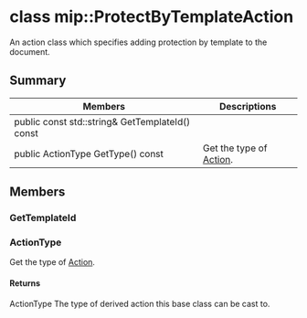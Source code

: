 # class mip::ProtectByTemplateAction 
An action class which specifies adding protection by template to the document.
  
## Summary
 Members                        | Descriptions                                
--------------------------------|---------------------------------------------
public const std::string& GetTemplateId() const  |  
public ActionType GetType() const  |  Get the type of [Action](#classmip_1_1_action).
  
## Members
  
### GetTemplateId
  
### ActionType
Get the type of [Action](#classmip_1_1_action).
  
#### Returns
ActionType The type of derived action this base class can be cast to.